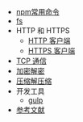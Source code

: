 - [npm常用命令](npm/commands/README.md)
- [fs](./fs/README.md)
- HTTP 和 HTTPS
    - [HTTP 客户端](./http/client/README.md)
    - [HTTPS 客户端](./https/client/README.md)
- [TCP 通信](./tcp/README.md)
- [加密解密](./crypto/README.md)
- [压缩解压缩](./zlib/README.md)
- 开发工具
    - [gulp](./dev-tools/gulp/README.md)
- [参考文献](./ref.md)